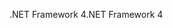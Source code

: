 <span data-ttu-id="fb630-101">.NET Framework 4</span><span class="sxs-lookup"><span data-stu-id="fb630-101">.NET Framework 4</span></span>